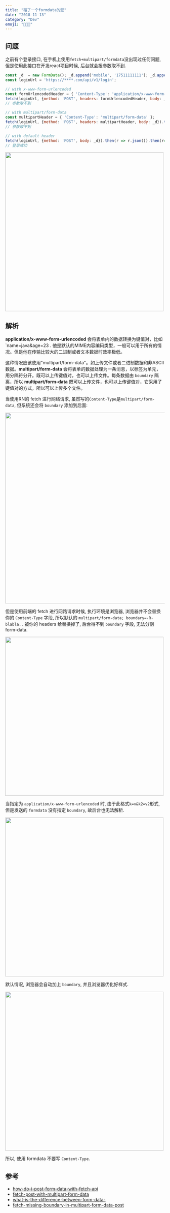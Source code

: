 ```yaml
---
title: "碰了一个formdata的壁"
date: "2018-11-13"
category: "Dev"
emoji: "👨🏼‍💻"
---
```


## 问题

之前有个登录接口, 在手机上使用`fetch+multipart/formdata`没出现过任何问题, 但是使用此接口在开发react项目时候, 后台就会报参数取不到.


```javascript
const _d  = new FormData(); _d.append('mobile', '17511111111'); _d.append('verifycode', '1234');
const loginUrl = 'https://****.com/api/v1/login';

// with x-www-form-urlencoded
const formUrlencodedHeader = { 'Content-Type': 'application/x-www-form-urlencoded' };
fetch(loginUrl, {method: 'POST', headers: formUrlencodedHeader, body: _d}).then(r => r.json()).then(r=>console.log(r));
// 参数取不到

// with multipart/form-data
const multipartHeader = { 'Content-Type': 'multipart/form-data' };
fetch(loginUrl, {method: 'POST', headers: multipartHeader, body: _d}).then(r => r.json()).then(r=>console.log(r));
// 参数取不到

// with default header
fetch(loginUrl, {method: 'POST', body: _d}).then(r => r.json()).then(r=>console.log(r));
// 登录成功
```

<img src="https://raw.githubusercontent.com/FaiChou/faichou.github.io/master/img/1542121399093.png" width="500" />



## 解析

**application/x-www-form-urlencoded** 会将表单内的数据转换为键值对，比如`name=java&age=23 . 他是默认的MIME内容编码类型，一般可以用于所有的情况。但是他在传输比较大的二进制或者文本数据时效率极低。

这种情况应该使用"multipart/form-data"。如上传文件或者二进制数据和非ASCII数据。**multipart/form-data** 会将表单的数据处理为一条消息，以标签为单元，用分隔符分开。既可以上传键值对，也可以上传文件。每条数据由 `boundary` 隔离，所以 **multipart/form-data** 既可以上传文件，也可以上传键值对，它采用了键值对的方式，所以可以上传多个文件。

当使用RN的 fetch 进行网络请求, 虽然写的`Content-Type`是`multipart/form-data`, 但系统还会将 `boundary` 添加到后面:

<img src="https://raw.githubusercontent.com/FaiChou/faichou.github.io/master/img/1542120732933.png" width="600" />

但是使用前端的 fetch 进行网路请求时候, 执行环境是浏览器, 浏览器并不会替换你的 `Content-Type` 字段, 所以默认的 `multipart/form-data; boundary=-R-blabla..` 被你的 headers 给替换掉了, 后台得不到 `boundary` 字段, 无法分割 form-data.

<img src="https://raw.githubusercontent.com/FaiChou/faichou.github.io/master/img/1542121217972.png" width="500" />


当指定为 `application/x-www-form-urlencoded` 时, 由于此格式`k=v&k2=v2`形式, 但是发送的 `formdata` 没有指定 `boundary`, 故后台也无法解析.

<img src="https://raw.githubusercontent.com/FaiChou/faichou.github.io/master/img/1542121514843.png" width="500" />


默认情况, 浏览器会自动加上 `boundary`, 并且浏览器优化好样式.

<img src="https://raw.githubusercontent.com/FaiChou/faichou.github.io/master/img/1542121279676.png" width="500" />


所以, 使用 formdata 不要写 `Content-Type`.


## 参考

- [how-do-i-post-form-data-with-fetch-api](https://stackoverflow.com/questions/46640024/how-do-i-post-form-data-with-fetch-api)
- [fetch-post-with-multipart-form-data](https://stackoverflow.com/questions/35192841/fetch-post-with-multipart-form-data)
- [what-is-the-difference-between-form-data-](https://stackoverflow.com/questions/26723467/what-is-the-difference-between-form-data-x-www-form-urlencoded-and-raw-in-the-p)
- [fetch-missing-boundary-in-multipart-form-data-post](https://stackoverflow.com/questions/39280438/fetch-missing-boundary-in-multipart-form-data-post)


